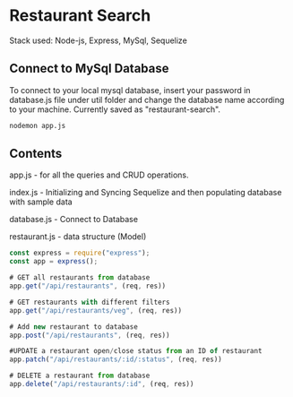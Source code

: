 # Restaurant Search 

Stack used: Node-js, Express, MySql, Sequelize

## Connect to MySql Database

To connect to your local mysql database, insert your password in database.js file under util folder and change the database name according to your machine. Currently saved as "restaurant-search".

```bash
nodemon app.js
```

## Contents
app.js - for all the queries and CRUD operations.

index.js - Initializing and Syncing Sequelize and then populating database with sample data

database.js - Connect to Database

restaurant.js - data structure (Model)

```javascript
const express = require("express");
const app = express();

# GET all restaurants from database
app.get("/api/restaurants", (req, res))

# GET restaurants with different filters
app.get("/api/restaurants/veg", (req, res))

# Add new restaurant to database
app.post("/api/restaurants", (req, res))

#UPDATE a restaurant open/close status from an ID of restaurant
app.patch("/api/restaurants/:id/:status", (req, res))

# DELETE a restaurant from database
app.delete("/api/restaurants/:id", (req, res))
```